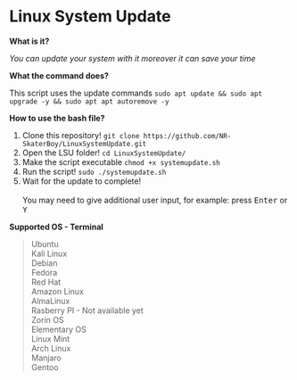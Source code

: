 # Linux System Update

**What is it?**<br>

*You can update your system with it moreover it can save your time*

**What the command does?**<br>

This script uses the update commands `sudo apt update && sudo apt upgrade -y && sudo apt apt autoremove -y`

**How to use the bash file?**
<br>
1. Clone this repository! `git clone https://github.com/NR-SkaterBoy/LinuxSystemUpdate.git`<br>
2. Open the LSU folder! `cd LinuxSystemUpdate/`<br>
3. Make the script executable `chmod +x systemupdate.sh`
4. Run the script! `sudo ./systemupdate.sh`<br>
5. Wait for the update to complete!<br><br>
You may need to give additional user input, for example: press <kbd>Enter</kbd> or <kbd>Y</kbd>

**Supported OS - Terminal**<br>

>Ubuntu<br>
>Kali Linux<br>
>Debian<br>
>Fedora<br>
>Red Hat<br>
>Amazon Linux<br>
>AlmaLinux<br>
>Rasberry PI - Not available yet<br>
>Zorin OS<br>
>Elementary OS<br>
>Linux Mint<br>
>Arch Linux<br>
>Manjaro<br>
>Gentoo
